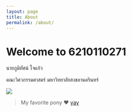 ```yaml
---
layout: page
title: About
permalink: /about/
---
```

Welcome to 6210110271
=============

นายภูมิทัศน์   ใจแก้ว

คณะวิศวกรรมศาสตร์ มหาวิทยาลัยสงขลานครินทร์

![](https://derpicdn.net/img/view/2018/8/17/1809197.png)

> My favorite pony ♥
[yay](https://youtu.be/puvstNGKSRI)